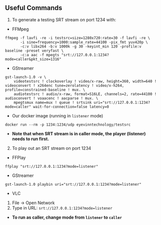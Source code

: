 ## Useful Commands

1. To generate a testing SRT stream on port 1234 with:
- FFMpeg
```
ffmpeg -f lavfi -re -i testsrc=size=1280x720:rate=30 -f lavfi -re \
       -i sine=frequency=1000:sample_rate=44100 -pix_fmt yuv420p \
       -c:v libx264 -b:v 1000k -g 30 -keyint_min 120 -profile:v baseline -preset veryfast \
       -c:a aac -f mpegts "srt://127.0.0.1:1234?mode=caller&pkt_size=1316"
```
- GStreamer
```
gst-launch-1.0 -v \
    videotestsrc ! clockoverlay ! video/x-raw, height=360, width=640 ! videoconvert ! x264enc tune=zerolatency ! video/x-h264, profile=constrained-baseline ! mux. \
    audiotestsrc ! audio/x-raw, format=S16LE, channels=2, rate=44100 ! audioconvert ! voaacenc ! aacparse ! mux. \
    mpegtsmux name=mux ! queue ! srtsink uri="srt://127.0.0.1:1234?mode=caller" wait-for-connection=false latency=0
```
- Our docker image (running in `listener` mode)
```
docker run --rm -p 1234:1234/udp eyevinntechnology/testsrc
```
- **Note that when SRT stream is in caller mode, the player (listener) needs to run first.**

2. To play out an SRT stream on port 1234
- FFPlay
```
ffplay "srt://127.0.0.1:1234?mode=listener"
```
- GStreamer
```
gst-launch-1.0 playbin uri="srt://127.0.0.1:1234?mode=listener"
```
- VLC
1. File -> Open Network
2. Type in URL: ``` srt://127.0.0.1:1234?mode=listener ```

- **To run as caller, change mode from `listener` to `caller`**
